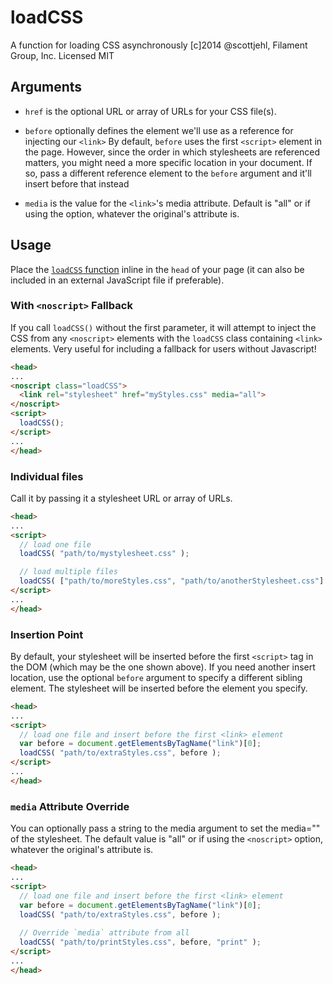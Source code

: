 # loadCSS

A function for loading CSS asynchronously
[c]2014 @scottjehl, Filament Group, Inc.
Licensed MIT


## Arguments 

- `href` is the optional URL or array of URLs for your CSS file(s).
- `before` optionally defines the element we'll use as a reference for injecting our `<link>`
		By default, `before` uses the first `<script>` element in the page.
		However, since the order in which stylesheets are referenced matters, you might need a more specific location in your document.
		If so, pass a different reference element to the `before` argument and it'll insert before that instead

- `media` is the value for the `<link>`'s media attribute. Default is "all" or if using the <noscript> option, whatever the original's attribute is.


## Usage

Place the [`loadCSS` function](https://github.com/shshaw/loadCSS/blob/master/loadCSS.min.js) inline in the `head` of your page (it can also be included in an external JavaScript file if preferable). 

### With `<noscript>` Fallback
If you call `loadCSS()` without the first parameter, it will attempt to inject the CSS from any `<noscript>` elements with the `loadCSS` class containing `<link>` elements. Very useful for including a fallback for users without Javascript!

``` html
<head>
...
<noscript class="loadCSS">
  <link rel="stylesheet" href="myStyles.css" media="all">
</noscript>
<script>
  loadCSS();
</script>
...
</head>
```

### Individual files
Call it by passing it a stylesheet URL or array of URLs.

``` html
<head>
...
<script>
  // load one file
  loadCSS( "path/to/mystylesheet.css" );  

  // load multiple files
  loadCSS( ["path/to/moreStyles.css", "path/to/anotherStylesheet.css"] ); 
</script>
...
</head>
```

### Insertion Point
By default, your stylesheet will be inserted before the first `<script>` tag in the DOM (which may be the one shown above). If you need another insert location, use the optional `before` argument to specify a different sibling element. The stylesheet will be inserted before the element you specify.

``` html
<head>
...
<script>
  // load one file and insert before the first <link> element
  var before = document.getElementsByTagName("link")[0];
  loadCSS( "path/to/extraStyles.css", before );  
</script>
...
</head>
```

### `media` Attribute Override

You can optionally pass a string to the media argument to set the media="" of the stylesheet.  The default value is "all" or if using the `<noscript>` option, whatever the original's attribute is.
``` html
<head>
...
<script>
  // load one file and insert before the first <link> element
  var before = document.getElementsByTagName("link")[0];
  loadCSS( "path/to/extraStyles.css", before );  
  
  // Override `media` attribute from all
  loadCSS( "path/to/printStyles.css", before, "print" );  
</script>
...
</head>
```

